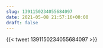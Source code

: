 ```yaml
---
slug: 1391150234055684097
date: 2021-05-08 21:57:16+00:00
draft: false
---
```


{{< tweet 1391150234055684097 >}}
